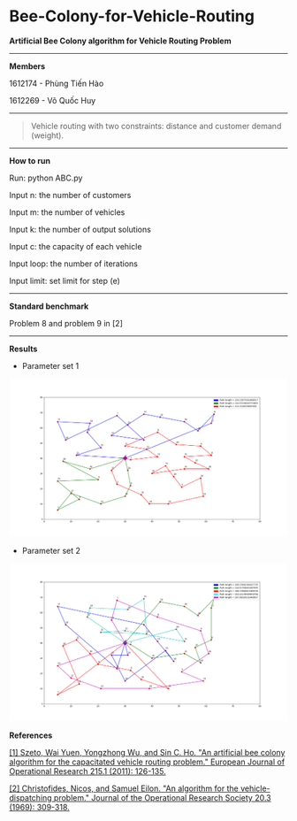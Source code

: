 # Bee-Colony-for-Vehicle-Routing
**Artificial Bee Colony algorithm for Vehicle Routing Problem**

---

**Members**

1612174 - Phùng Tiến Hào

1612269 - Võ Quốc Huy

---

> Vehicle routing with two constraints: distance and customer demand (weight).

---

**How to run**

<div class="text-white bg-blue mb-2">
  
Run: python ABC.py

Input n: the number of customers

Input m: the number of vehicles

Input k: the number of output solutions

Input c: the capacity of each vehicle

Input loop: the number of iterations

Input limit: set limit for step (e)
</div>
  
---

**Standard benchmark** 

Problem 8 and problem 9 in [2]

---

**Results**

- Parameter set 1

![](images/50_5_10_8000_50000_50.png)

- Parameter set 2

![](images/50_5_20_8000_50000_50_0.1diff.png)


**References**

[[1] Szeto, Wai Yuen, Yongzhong Wu, and Sin C. Ho. "An artificial bee colony algorithm for the capacitated vehicle routing problem." European Journal of Operational Research 215.1 (2011): 126-135.](http://citeseerx.ist.psu.edu/viewdoc/download?doi=10.1.1.457.8027&rep=rep1&type=pdf) 

[[2] Christofides, Nicos, and Samuel Eilon. "An algorithm for the vehicle-dispatching problem." Journal of the Operational Research Society 20.3 (1969): 309-318.](https://link.springer.com/article/10.1057/jors.1969.75)
